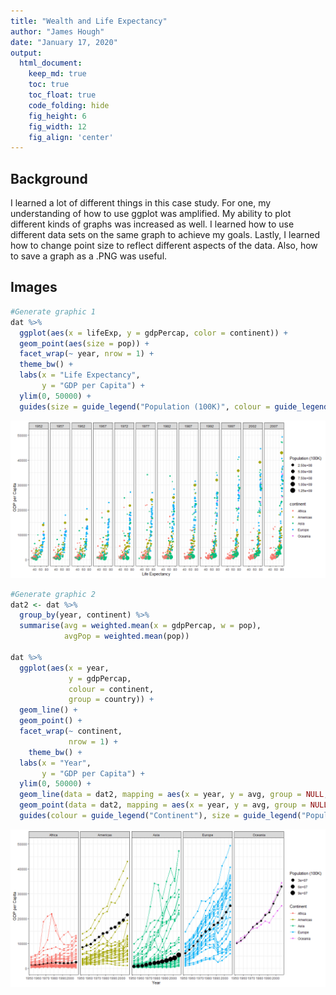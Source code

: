 ```yaml
---
title: "Wealth and Life Expectancy"
author: "James Hough"
date: "January 17, 2020"
output:
  html_document:  
    keep_md: true
    toc: true
    toc_float: true
    code_folding: hide
    fig_height: 6
    fig_width: 12
    fig_align: 'center'
---
```






## Background

I learned a lot of different things in this case study. For one, my understanding of how to use ggplot was amplified. My ability to plot different kinds of graphs was increased as well. I learned how to use different data sets on the same graph to achieve my goals. Lastly, I learned how to change point size to reflect different aspects of the data. Also, how to save a graph as a .PNG was useful.

## Images

```r
#Generate graphic 1
dat %>% 
  ggplot(aes(x = lifeExp, y = gdpPercap, color = continent)) + 
  geom_point(aes(size = pop)) +
  facet_wrap(~ year, nrow = 1) +
  theme_bw() +
  labs(x = "Life Expectancy",
       y = "GDP per Capita") +
  ylim(0, 50000) +
  guides(size = guide_legend("Population (100K)", colour = guide_legend("Continent")))
```

![](caseStudy2_files/figure-html/load_data-1.png)<!-- -->


```r
#Generate graphic 2
dat2 <- dat %>%
  group_by(year, continent) %>%
  summarise(avg = weighted.mean(x = gdpPercap, w = pop),
            avgPop = weighted.mean(pop))

dat %>%
  ggplot(aes(x = year, 
             y = gdpPercap,
             colour = continent,
             group = country)) +
  geom_line() +
  geom_point() + 
  facet_wrap(~ continent,
             nrow = 1) +
    theme_bw() +
  labs(x = "Year",
       y = "GDP per Capita") +
  ylim(0, 50000) +
  geom_line(data = dat2, mapping = aes(x = year, y = avg, group = NULL, color = NULL)) +
  geom_point(data = dat2, mapping = aes(x = year, y = avg, group = NULL, color = NULL, size = avgPop)) +
  guides(colour = guide_legend("Continent"), size = guide_legend("Population (100K)"))
```

![](caseStudy2_files/figure-html/tidy_data-1.png)<!-- -->
